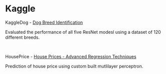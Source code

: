 # Kaggle

KaggleDog - [Dog Breed Identification](https://www.kaggle.com/competitions/dog-breed-identification)

Evaluated the performance of all five ResNet modesl using a dataset of 120 different breeds.

<br>

HousePrice - [House Prices - Advanced Regression Techniques](https://www.kaggle.com/competitions/house-prices-advanced-regression-techniques/overview)

Prediction of house price using custom built mutlilayer perceptron.

